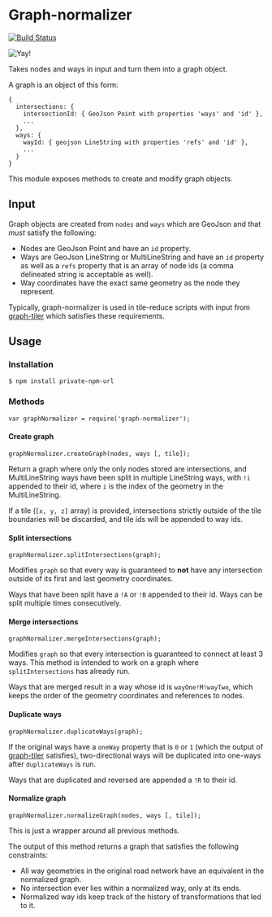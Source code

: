 # Graph-normalizer

[![Build Status](https://travis-ci.com/mapbox/graph-normalizer.svg?token=L2z9Dgm3tWM4E4xpoHDL&branch=master)](https://travis-ci.com/mapbox/graph-normalizer)

![Yay!](https://cloud.githubusercontent.com/assets/11202803/17905168/deabdd2a-6926-11e6-9c86-70e8dbf36d98.png)


Takes nodes and ways in input and turn them into a graph object.

A graph is an object of this form:

```
{
  intersections: {
    intersectionId: { GeoJson Point with properties 'ways' and 'id' },
    ...
  },
  ways: {
    wayId: { geojson LineString with properties 'refs' and 'id' },
    ...
  }
}
```

This module exposes methods to create and modify graph objects.

## Input

Graph objects are created from `nodes` and `ways` which are GeoJson and that *must* satisfy the following:

- Nodes are GeoJson Point and have an `id` property.
- Ways are GeoJson LineString or MultiLineString and have an `id` property as well as a `refs` property that is an array of node ids (a comma delineated string is acceptable as well).
- Way coordinates have the exact same geometry as the node they represent.

Typically, graph-normalizer is used in tile-reduce scripts with input from [graph-tiler](https://github.com/mapbox/graph-tiler) which satisfies these requirements.

## Usage

### Installation

`$ npm install private-npm-url`

### Methods

`var graphNormalizer = require('graph-normalizer');`

#### Create graph

`graphNormalizer.createGraph(nodes, ways [, tile]);`

Return a graph where only the only nodes stored are intersections, and MultiLineString ways have been split in multiple LineString ways, with `!i` appended to their id, where `i` is the index of the geometry in the MultiLineString.

If a tile (`[x, y, z]` array) is provided, intersections strictly outside of the tile boundaries will be discarded, and tile ids will be appended to way ids.

#### Split intersections

`graphNormalizer.splitIntersections(graph);`

Modifies `graph` so that every way is guaranteed to **not** have any intersection outside of its first and last geometry coordinates.

Ways that have been split have a `!A` or `!B` appended to their id. Ways can be split multiple times consecutively.

#### Merge intersections

`graphNormalizer.mergeIntersections(graph);`

Modifies `graph` so that every intersection is guaranteed to connect at least 3 ways. This method is intended to work on a graph where `splitIntersections` has already run.

Ways that are merged result in a way whose id is `wayOne!M!wayTwo`, which keeps the order of the geometry coordinates and references to nodes.

#### Duplicate ways

`graphNormalizer.duplicateWays(graph);`

If the original ways have a `oneWay` property that is `0` or `1` (which the output of [graph-tiler](https://github.com/mapbox/graph-tiler) satisfies), two-directional ways will be duplicated into one-ways after `duplicateWays` is run.

Ways that are duplicated and reversed are appended a `!R` to their id.

#### Normalize graph

`graphNormalizer.normalizeGraph(nodes, ways [, tile]);`

This is just a wrapper around all previous methods.

The output of this method returns a graph that satisfies the following constraints:

- All way geometries in the original road network have an equivalent in the normalized graph.
- No intersection ever lies within a normalized way, only at its ends.
- Normalized way ids keep track of the history of transformations that led to it.
